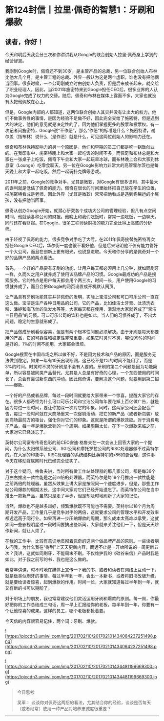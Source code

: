 # 第124封信丨拉里·佩奇的智慧1：牙刷和爆款

## 读者，你好！

今天和明后天我会分三次和你讲讲我从Google的联合创始人拉里·佩奇身上学到的经营智慧。

我刚到Google时，佩奇还不到30岁，是主管产品的总裁，另一位联合创始人布林比他大几个月，是主管工程的总裁。外界一般认为这是两个虚职，谁也没有把他俩当回事。很多时候，一个公司刚成立时由创始人负责，但是后来成长起来，就交给了职业经理人。因此，当2001年施密特来到Google担任CEO后，很多业界的人认为Google完成了权力的交替。随后，佩奇和布林在媒体上露面不多，大家也就没有太把他俩放在心上。

但是，Google内部的人都知道，这两位联合创始人其实并没有让出大的权力，他们不做事务性的事情，是因为经验不足做不好，因此完全交给了施密特，但是遇到大的决定，他们的意见就是决定性的了，因为他们掌握更多的股票和投票权。有一次记者问施密特，Google说“不作恶”，那么“作恶”的标准是什么？施密特讲，谢尔盖（指布林）说什么（是作恶）就是什么，可见这两位创始人的影响力还在。

佩奇和布林保持影响力的另一个原因是，他们和早期的员工们都是吃一锅饭创业的。在我印象中，施密特晚上和大家一起吃饭的时间不多，而佩奇和布林总是和大家在一张桌子上吃饭，佩奇下午会和大家一起玩旱冰球，而布林晚上会和大家到休息室（Lounge）吃零食聊天。另一位在Google影响力非常大的高管霍尔茨也是每天晚上和大家一起吃饭，然后一起玩扑克牌等游戏。

2011年之前，Google的竞争对手，尤其是微软，对Google有很多误判，其中最大的误判就是低估了佩奇的能力。佩奇在很长的时间里始终把自己放在学生的位置，把施密特看成是老师，因此外界（尤其是微软）常常把他看成是遇到狗屎运的小屁孩，没有把他当回事。

佩奇从创办Google开始，就潜心研究各个成功大公司的管理经验，但凡有点空闲时间，他就读各种公司的财报。他晚上和我们吃饭时，常常一边吃饭，一边聊天，同时还在看财报。在Google，很多工程师读财报的能力完全比得上高盛的分析师。

由于轻视了佩奇的能力，很多竞争对手吃了大亏。在2011年佩奇接替施密特再次担任Google CEO后，华尔街一度也很不看好他，但是后来证明他不仅有能力管好一个大公司，而且在创新上更有眼光，也锐意进取。今天和你分享的是佩奇对一个好的品牌产品的两点看法。

首先，一个好的产品要有牙刷的功能，让用户每天都必须用上几分钟，就如同刷牙一样，久而久之用户就养成了使用该品牌产品的习惯。Google最成功的产品是搜索服务。它的特点是用户每天都会用个两三次，时间一长，用户使用Google的习惯就养成了，而且会把Google的网页设置成开机默认网页。

让产品具有牙刷功能其实并非佩奇的发明，实际上宝洁公司和可口可乐公司一直在这么做。宝洁是生产各种日用品的公司，它的产品，比如佳洁士牙膏、汰渍洗衣粉、潘婷和海飞丝的洗发水等等，大家每天都在使用，渐渐地大家就养成了“宝洁＝日用品”的习惯。可口可乐公司的饮料也是如此。当人们的习惯养成了，不出大问题，稳定的生意就形成了。

把产品做成牙刷看似容易，但是有两个根本性问题必须解决。由于牙刷是每天都要用的产品，它的可靠性和稳定性非常重要，如果它时灵时不灵，哪怕99%的时间是好的，1%的时间不能用，大家都会很烦。

Google搜索在中国市场之所以做不好，不是因为技术和产品的原因，而是服务无法做到稳定。如果一年有10天出现断网，这已经不是1%的时间不能用了，而是3%的时间。时灵时不灵的牙刷是不会有人要的。牙刷的第二个问题是因为功能简单，所以容易被同类产品替代，尤其是人总是有好奇的心理，一个东西使用的时间长了，总会有尝试新东西的冲动。因此佩奇讲，要解决这个问题，就要用到第二招——爆款。

一个好的产品或者品牌，每过一段时间就要给大家带来一个惊喜，提醒大家它的存在。很多人都奇怪为什么可口可乐公司和宝洁公司每年要花掉上百亿做广告，就是因为每过一段时间，要让你加深一次对它的印象。同时，这两家公司还会配合广告，每过一段时间就在大商场里来一次促销活动，把它的新产品（或者新包装）放到商场最前方的柜台，强化你对它们的印象。这就是所谓的爆款效应。对于消费电子产品，每一年是爆款营销的一个周期。如果周期太长，在下一次爆款来临之前，大家对它已经淡忘了。

英特尔公司富有传奇色彩的前CEO安迪·格鲁夫在一次会议上回答大家的一个提问，为什么太阳微系统公司、SGI公司和摩托罗拉公司的RISC处理器做不过英特尔的。在大家的印象中，RISC处理器的系统结构比英特尔的x86的更合理，这件事今天在移动互联网时代已经完全证实了。

对于这个疑问，格鲁夫讲，当时所有做工作站处理器的那几家公司，都是每36个月左右推出一款性能是之前四倍的处理器，而英特尔是每18个月推出一款性能是之前两倍的处理器。虽然从效果上讲大家是按照同一个速度进步，但是，那些工作站公司爆款的周期太长，这中间大家对它们已经开始遗忘了。而英特尔公司在当中推出一款新产品，虽然只是走了半步，但是却及时地刷新了大家的记忆。

当然，爆款也不是越多越好，频繁爆款既不可能也不需要。英特尔以18个月为周期开发产品，工作量几乎是竞争对手的两倍，这就要求公司的管理水平和开发效率都远远高于同行业。如果再进一步压缩爆款的周期，那么成本太高难以承受，这就如同一些影视明星过一段时间要搞出些新闻，大家就来关注他们一下，但是天天炒作新闻，就让人烦了。

在我的工作中，比较有意识地贯彻着佩奇的这两个做品牌产品的原则。一些读者朋友问我，为什么我在“得到”上天天更新内容，而远不止是一开始所说的一周更新五次？我讲，这就如同刷牙，不能周末不刷。不仅维护我的《硅谷来信》产品时我是如此，对于我之前写的书，我也是这么做的。

我常年讲课，时不时地在媒体上宣传一下我的书，或者和读者在网络上互动一下，就是做类似刷牙的事情。每过半年到一年，会出一本新书，或者将旧书改版升级，就是要给读者惊喜，起到爆款的作用。时间一长，大家就知道每过半年到一年，就又有新的书可以期盼了。

对于职场上的朋友，我也常常建议他们灵活运用牙刷和爆款的原则。每一周，你最好把你的工作总结成三句话，周一早上汇报给你的老板，每半年到一年，你要有一个让他惊喜的成果。这样的员工，哪个老板都抢着要。

今天信的内容很容易记住，两个词：牙刷、爆款。

![https://piccdn3.umiwi.com/img/201702/10/201702101434064237251498.png](https://piccdn3.umiwi.com/img/201702/10/201702101434064237251498.png)

![https://piccdn3.umiwi.com/img/201702/10/201702101434481199669300.jpg](https://piccdn3.umiwi.com/img/201702/10/201702101434481199669300.jpg)

> 今日思考
> 
> 吴军： 谈谈你对佩奇这两招的看法，尤其结合你的经验，谈谈是否每天（或者经常）使用一种产品对培养忠诚度很重要？

---
